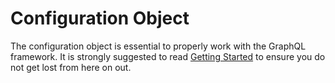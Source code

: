 # Configuration Object

The configuration object is essential to properly work with the GraphQL framework. It is strongly suggested to read [Getting Started](getting-started.md) to ensure you do not get lost from here on out. 